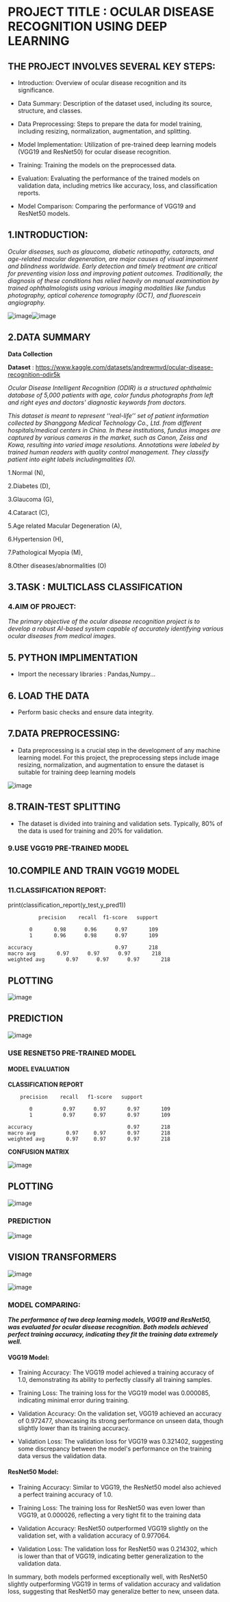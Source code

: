# PROJECT TITLE : OCULAR DISEASE RECOGNITION USING DEEP LEARNING

## THE PROJECT INVOLVES SEVERAL KEY STEPS:

* Introduction: Overview of ocular disease recognition and its significance.
  
* Data Summary: Description of the dataset used, including its source, structure, and classes.
  
* Data Preprocessing: Steps to prepare the data for model training, including resizing, normalization, augmentation, and splitting.
  
* Model Implementation: Utilization of pre-trained deep learning models (VGG19 and ResNet50) for ocular disease recognition.
  
* Training: Training the models on the preprocessed data.
  
* Evaluation: Evaluating the performance of the trained models on validation data, including metrics like accuracy, loss, and classification reports.
  
* Model Comparison: Comparing the performance of VGG19 and ResNet50 models.
  
## 1.INTRODUCTION:
_Ocular diseases, such as glaucoma, diabetic retinopathy, cataracts, and age-related macular degeneration, are major causes of visual impairment and blindness worldwide. Early detection and timely treatment are critical for preventing vision loss and improving patient outcomes. Traditionally, the diagnosis of these conditions has relied heavily on manual examination by trained ophthalmologists using various imaging modalities like fundus photography, optical coherence tomography (OCT), and fluorescein angiography._


![image](https://github.com/Tanwar-12/OCULAR-DISEASE-RECOGNITION/assets/110081008/2e68cc5b-feca-4abf-aff0-1653c9aaf763)![image](https://github.com/Tanwar-12/OCULAR-DISEASE-RECOGNITION/assets/110081008/e3d13449-db8d-48bd-909c-0193d7ce159c)

## 2.DATA SUMMARY

**Data Collection**

**Dataset** : https://www.kaggle.com/datasets/andrewmvd/ocular-disease-recognition-odir5k

_Ocular Disease Intelligent Recognition (ODIR) is a structured ophthalmic database of 5,000 patients with age, color fundus photographs from left and right eyes and doctors' diagnostic keywords from doctors._

_This dataset is meant to represent ‘‘real-life’’ set of patient information collected by Shanggong Medical Technology Co., Ltd. from different hospitals/medical centers in China. In these institutions, fundus images are captured by various cameras in the market, such as Canon, Zeiss and Kowa, resulting into varied image resolutions. Annotations were labeled by trained human readers with quality control management. They classify patient into eight labels includingmalities (O)._

1.Normal (N),

2.Diabetes (D),

3.Glaucoma (G),

4.Cataract (C),

5.Age related Macular Degeneration (A),

6.Hypertension (H),

7.Pathological Myopia (M),

8.Other diseases/abnormalities (O)


## 3.TASK : MULTICLASS CLASSIFICATION

### 4.AIM OF PROJECT:
_The primary objective of the ocular disease recognition project is to develop a robust AI-based system capable of accurately identifying various ocular diseases from medical images_.

## 5. PYTHON IMPLIMENTATION
* Import the necessary libraries : Pandas,Numpy...
  
## 6. LOAD THE DATA

* Perform basic checks and ensure data integrity.

## 7.DATA PREPROCESSING:

* Data preprocessing is a crucial step in the development of any machine learning model. For this project, the preprocessing steps include image resizing, normalization, and augmentation to ensure the dataset is suitable for training deep learning models

![image](https://github.com/Tanwar-12/OCULAR-DISEASE-RECOGNITION/assets/110081008/e6ef31e1-a674-4b13-9c6a-751abe876f71)

## 8.TRAIN-TEST SPLITTING

* The dataset is divided into training and validation sets. Typically, 80% of the data is used for training and 20% for validation.

### 9.USE VGG19 PRE-TRAINED MODEL

## 10.COMPILE AND TRAIN VGG19 MODEL

 ### 11.CLASSIFICATION REPORT:
 print(classification_report(y_test,y_pred1))
 
              precision    recall  f1-score   support

           0       0.98      0.96      0.97       109
           1       0.96      0.98      0.97       109

    accuracy                           0.97       218
    macro avg       0.97      0.97      0.97       218
    weighted avg       0.97      0.97      0.97       218

## PLOTTING
![image](https://github.com/Tanwar-12/OCULAR-DISEASE-RECOGNITION/assets/110081008/d7235e33-9b5a-4039-b06d-b19433089207)

## PREDICTION
![image](https://github.com/Tanwar-12/OCULAR-DISEASE-RECOGNITION/assets/110081008/372d04e9-bdce-4e90-9d50-d0b50e14a729)

### USE RESNET50 PRE-TRAINED MODEL

#### MODEL EVALUATION
**CLASSIFICATION REPORT**

        precision    recall   f1-score   support

           0          0.97      0.97       0.97       109
           1          0.97      0.97       0.97       109

    accuracy                               0.97       218
    macro avg          0.97     0.97       0.97       218
    weighted avg       0.97     0.97       0.97       218
    
**CONFUSION MATRIX**

   ![image](https://github.com/Tanwar-12/OCULAR-DISEASE-RECOGNITION/assets/110081008/d460b965-c055-4d35-9984-f0ee15b11425)
    
  ## PLOTTING
  
  ![image](https://github.com/Tanwar-12/OCULAR-DISEASE-RECOGNITION/assets/110081008/8ab2d737-887f-4a35-8acb-e89ad914f7e9)

### PREDICTION

   ![image](https://github.com/Tanwar-12/OCULAR-DISEASE-RECOGNITION/assets/110081008/b7db7eee-588c-4bd6-8847-35a2cbbc5306)

## VISION TRANSFORMERS

![image](https://github.com/Tanwar-12/OCULAR-DISEASE-RECOGNITION/assets/110081008/b2ae4cc1-0599-4710-aed3-14588d1784ea)

![image](https://github.com/Tanwar-12/OCULAR-DISEASE-RECOGNITION/assets/110081008/a426d962-bed1-4e82-8a45-cba474e0444c)

### MODEL COMPARING:

_**The performance of two deep learning models, VGG19 and ResNet50, was evaluated for ocular disease recognition. Both models achieved perfect training accuracy, indicating they fit the training data extremely well.**_

#### VGG19 Model:

* Training Accuracy: The VGG19 model achieved a training accuracy of 1.0, demonstrating its ability to perfectly classify all training samples.
  
* Training Loss: The training loss for the VGG19 model was 0.000085, indicating minimal error during training.
  
* Validation Accuracy: On the validation set, VGG19 achieved an accuracy of 0.972477, showcasing its strong performance on unseen data, though slightly lower than its training accuracy.
 
* Validation Loss: The validation loss for VGG19 was 0.321402, suggesting some discrepancy between the model's performance on the training data versus the validation data.
  
#### ResNet50 Model:

* Training Accuracy: Similar to VGG19, the ResNet50 model also achieved a perfect training accuracy of 1.0.
  
* Training Loss: The training loss for ResNet50 was even lower than VGG19, at 0.000026, reflecting a very tight fit to the training data
  
* Validation Accuracy: ResNet50 outperformed VGG19 slightly on the validation set, with a validation accuracy of 0.977064.
  
* Validation Loss: The validation loss for ResNet50 was 0.214302, which is lower than that of VGG19, indicating better generalization to the validation data.
  
In summary, both models performed exceptionally well, with ResNet50 slightly outperforming VGG19 in terms of validation accuracy and validation loss, suggesting that ResNet50 may generalize better to new, unseen data.








